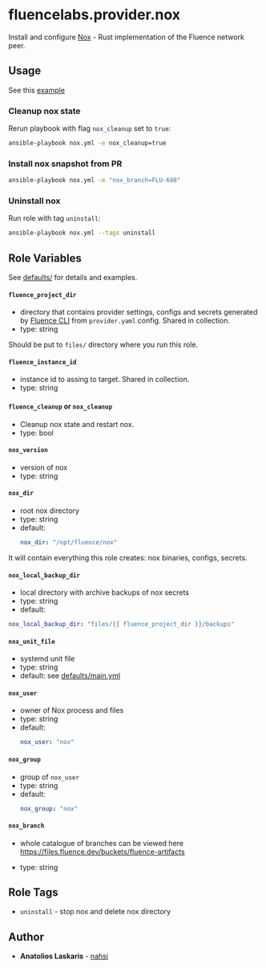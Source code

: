 # fluencelabs.provider.nox

Install and configure [Nox](https://github.com/fluencelabs/nox/) - Rust
implementation of the Fluence network peer.

## Usage

See this [example](https://github.com/fluencelabs/ansible/blob/main/example/)

### Cleanup nox state

Rerun playbook with flag `nox_cleanup` set to `true`:

```bash
ansible-playbook nox.yml -e nox_cleanup=true
```

### Install nox snapshot from PR

```bash
ansible-playbook nox.yml -e "nox_branch=FLU-688"
```

### Uninstall nox

Run role with tag `uninstall`:

```bash
ansible-playbook nox.yml --tags uninstall
```

## Role Variables

See
[defaults/](https://github.com/fluencelabs/ansible/blob/main/roles/nox/defaults)
for details and examples.

#### `fluence_project_dir`

- directory that contains provider settings, configs and secrets generated by
  [Fluence CLI](https://github.com/fluencelabs/cli) from `provider.yaml` config.
  Shared in collection.
- type: string

Should be put to `files/` directory where you run this role.

#### `fluence_instance_id`

- instance id to assing to target. Shared in collection.
- type: string

#### `fluence_cleanup` or `nox_cleanup`

- Cleanup nox state and restart nox.
- type: bool

#### `nox_version`

- version of nox
- type: string

#### `nox_dir`

- root nox directory
- type: string
- default:
  ```yml
  nox_dir: "/opt/fluence/nox"
  ```

It will contain everything this role creates: nox binaries, configs, secrets.

#### `nox_local_backup_dir`

- local directory with archive backups of nox secrets
- type: string
- default:

```yml
nox_local_backup_dir: "files/{{ fluence_project_dir }}/backups"
```

#### `nox_unit_file`

- systemd unit file
- type: string
- default: see
  [defaults/main.yml](https://github.com/fluencelabs/blob/main/roles/nox/defaults/main.yml)

#### `nox_user`

- owner of Nox process and files
- type: string
- default:
  ```yml
  nox_user: "nox"
  ```

#### `nox_group`

- group of `nox_user`
- type: string
- default:
  ```yml
  nox_group: "nox"
  ```

#### `nox_branch`

- whole catalogue of branches can be viewed here
  https://files.fluence.dev/buckets/fluence-artifacts

- type: string

## Role Tags

- `uninstall` - stop nox and delete nox directory

## Author

- **Anatolios Laskaris** - [nahsi](https://github.com/nahsi)
